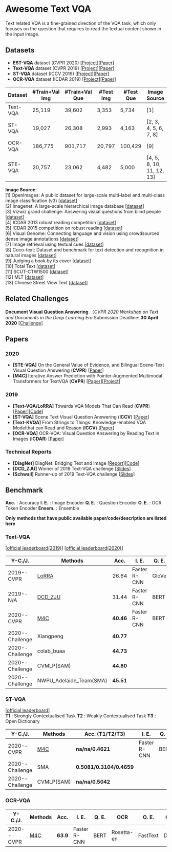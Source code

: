 # Awesome Text VQA

Text related VQA is a fine-grained direction of the VQA task, which only focuses on the question that requires to read the textual content shown in the input image.

## Datasets
- **EST-VQA** dataset (CVPR 2020) [[Project](http://est-vqa.org/)][[Paper](https://arxiv.org/abs/2002.10215)]
- **Text-VQA** dataset (CVPR 2019) [[Project](https://textvqa.org/dataset)][[Paper](https://arxiv.org/abs/1904.08920)]
- **ST-VQA** dataset (ICCV 2019) [[Project](https://rrc.cvc.uab.es/?ch=11)][[Paper](https://arxiv.org/abs/1905.13648)]
- **OCR-VQA** dataset (ICDAR 2019) [[Project](https://ocr-vqa.github.io/)][[Paper](https://anandmishra22.github.io/files/mishra-OCR-VQA.pdf)]

| Dataset | #Train+Val Img | #Train+Val Que | #Test Img | #Test Que | Image Source | Language |
| ------- | -------------- | -------------- | --------- | --------- | ------------ | -------- |
| Text-VQA | 25,119        | 39,602         | 3,353     | 5,734     | [1]          | EN |
| ST-VQA   | 19,027        | 26,308         | 2,993     | 4,163     | [2, 3, 4, 5, 6, 7, 8] | EN |
| OCR-VQA  | 186,775       | 901,717        | 20,797    | 100,429   | [9]          | EN |
| STE-VQA  | 20,757        | 23,062         | 4,482     | 5,000     | [4, 5, 8, 10, 11, 12, 13] | EN+CH |


**Image Source**: <br>
[1] OpenImages: A public dataset for large-scale multi-label and multi-class image classification (v3) [[dataset](https://storage.googleapis.com/openimages/web/download.html)] <br>
[2] Imagenet: A large-scale hierarchical image database [[dataset](http://www.image-net.org/)] <br>
[3] Vizwiz grand challenge: Answering visual questions from blind people [[dataset](https://vizwiz.org/)] <br>
[4] ICDAR 2013 robust reading competition [[dataset](http://dagdata.cvc.uab.es/icdar2013competition/)] <br>
[5] ICDAR 2015 competition on robust reading [[dataset]()]<br>
[6] Visual Genome: Connecting language and vision using crowdsourced dense image annotations [[dataset](https://visualgenome.org/)] <br>
[7] Image retrieval using textual cues [[dataset](https://cvit.iiit.ac.in/research/projects/cvit-projects/image-retrieval-using-textual-cues)] <br>
[8] Coco-text: Dataset and benchmark for text detection and recognition in natural images [[dataset](https://vision.cornell.edu/se3/coco-text-2/)] <br>
[9] Judging a book by its cover [[dataset](https://github.com/uchidalab/book-dataset)] <br>
[10] Total Text [[dataset](https://github.com/cs-chan/Total-Text-Dataset)] <br>
[11] SCUT-CTW1500 [[dataset](https://github.com/Yuliang-Liu/Curve-Text-Detector)] <br>
[12] MLT [[dataset](https://rrc.cvc.uab.es/?ch=8)] <br>
[13] Chinese Street View Text [[dataset](https://rrc.cvc.uab.es/?ch=16)] <br>

## Related Challenges

**Document Visual Question Answering** （*CVPR 2020 Workshop on Text and Documents in the Deep Learning Era* Submission Deadline: **30 April 2020** [[Challenge]](https://rrc.cvc.uab.es/?ch=17)

## Papers

### 2020
- <a name="LoRRA"></a> **[STE-VQA]** On the General Value of Evidence, and Bilingual Scene-Text Visual Question Answering (**CVPR**) [[Paper](https://arxiv.org/abs/2002.10215)]
- <a name="M4C"></a> **[M4C]** Iterative Answer Prediction with Pointer-Augmented Multimodal Transformers for TextVQA (**CVPR**) [[Paper](https://arxiv.org/abs/1911.06258)][[Project](https://ronghanghu.com/m4c/)]

### 2019
- <a name="LoRRA"></a> **[Text-VQA/LoRRA]** Towards VQA Models That Can Read (**CVPR**) [[Paper](https://arxiv.org/abs/1904.08920)][[Code](https://github.com/facebookresearch/pythia)]
- <a name="ST-VQA"></a> **[ST-VQA]** Scene Text Visual Question Answering (**ICCV**) [[Paper](https://arxiv.org/abs/1905.13648)]
- <a name="Text-KVQA"></a>  **[Text-KVQA]** From Strings to Things: Knowledge-enabled VQA Modelthat can Read and Reason (**ICCV**) [[Paper](http://openaccess.thecvf.com/content_ICCV_2019/papers/Singh_From_Strings_to_Things_Knowledge-Enabled_VQA_Model_That_Can_Read_ICCV_2019_paper.pdf)]
- <a name="OCR-VQA"></a> **[OCR-VQA]** OCR-VQA: Visual Question Answering by Reading Text in Images (**ICDAR**) [[Paper](https://anandmishra22.github.io/files/mishra-OCR-VQA.pdf)]


### Technical Reports

- <a name="DiagNet"></a> **[DiagNet]** DiagNet: Bridging Text and Image [[Report](http://www-personal.umich.edu/~syqian/2019/diagnet/diagnet.pdf)][[Code](https://github.com/w-yi/DiagNet)]
- <a name="DCD-ZJU"></a> **[DCD_ZJU]** Winner of 2019 Text-VQA challenge [[Slides](https://drive.google.com/file/d/1EZ8jrLTPLLKfwi0K28zq89tTe3ZZ-X8j/view)]
- <a name="Schwail"></a> **[Schwail]** Runner-up of 2019 Text-VQA challenge [[Slides](https://drive.google.com/file/d/1xNiEHj6J42F3CFx6fYjS9KDTsYTqAlN0/view)]


## Benchmark
**Acc.** : Accuracy
**I. E.** : Image Encoder 
**Q. E.** : Question Encoder
**O. E.** : OCR Token Encoder
**Ensem.** : Ensemble

**Only methods that have public available paper/code/description are listed here**

### Text-VQA

[[official leaderboard(2019)](https://evalai.cloudcv.org/web/challenges/challenge-page/244/leaderboard/810)]
[[official leaderboard(2020)](https://evalai.cloudcv.org/web/challenges/challenge-page/551/leaderboard/1575)]

| Y-C./J. | Methods| Acc. | I. E. |  Q. E. | OCR | O. E. | Output | Ensem. |
| ------- | ------ | ---- | ----- | -------| --- | ----- | ------ | ------ |
| 2019--CVPR | [LoRRA](#LoRRA) | 26.64 | Faster R-CNN | GloVe | Rosetta-ml | FastText | Classification | N |
| 2019--N/A| [DCD_ZJU](#DCD-ZJU) | 31.44 | Faster R-CNN | BERT | Rosetta-ml | FastText | Classification | Y |
| 2020--CVPR | [M4C](#M4C) | **40.46** | Faster R-CNN | BERT | Rosetta-en | FastText | Decoder | N |
| 2020--Challenge | Xiangpeng | **40.77** |  |  | | | | |
| 2020--Challenge | colab_buaa | **44.73** | | | | | | |
| 2020--Challenge | CVMLP(SAM) | **44.80** | | | | | | |
| 2020--Challenge | NWPU_Adelaide_Team(SMA) | **45.51** | | | | | | |


### ST-VQA

[[official leaderboard](https://rrc.cvc.uab.es/?ch=11&com=evaluation&task=1)] <br>
**T1** : Strongly Contextualised Task
**T2** : Weakly Contextualised Task
**T3** : Open Dictionary

| Y-C./J. | Methods| Acc. (T1/T2/T3) | I. E. |  Q. E. | OCR | O. E. | Output | Ensem. |
| ------- | ------ | --------------- | ----- | -------| --- | ----- | ------ | ------ |
| 2020--CVPR | [M4C](#M4C) | **na/na/0.4621** | Faster R-CNN | BERT | Rosetta-en | FastText | Decoder | N |
| 2020--Challenge | SMA | **0.5081/0.3104/0.4659** | | | |  |  |  |
| 2020--Challenge | CVMLP(SAM) | **na/na/0.5042** | | | |  |  |  |

### OCR-VQA

| Y-C./J. | Methods| Acc. | I. E. |  Q. E. | OCR | O. E. | Output | Ensem. |
| ------- | ------ | ---- | ----- | -------| --- | ----- | ------ | ------ |
| 2020--CVPR | [M4C](#M4C) | **63.9** | Faster R-CNN | BERT | Rosetta-en | FastText | Decoder | N |

